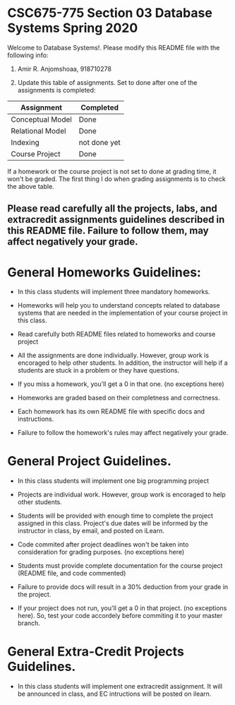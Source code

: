 # CSC675-775 Section 03 Database Systems Spring 2020
Welcome to Database Systems!. Please modify this README file with the following info: 

1. Amir R. Anjomshoaa, 918710278

2. Update this table of assignments. Set to done after one of the assignments is completed:


| Assignment               | Completed     |
| ------------------------ | ------------- |
| Conceptual Model         | Done          |
| Relational Model         | Done          |
| Indexing                 | not done yet  |
| Course Project           | Done          |


If a homework or the course project is not set to done at grading time, it won't be graded. The first thing I do when grading assignments is to check the above table. 

## Please read carefully all the projects, labs, and extracredit assignments guidelines described in this README file. Failure to follow them, may affect negatively your grade. 

# General Homeworks Guidelines:

* In this class students will implement three mandatory homeworks.

* Homeworks will help you to understand concepts related to database systems that are needed in the implementation of your course project in this class.  

* Read carefully both README files related to homeworks and course project 

* All the assignments are done individually. However, group work is encoraged to help other students. In addition, the instructor will help if a students are stuck in a problem or they have questions.

* If you miss a homework, you'll get a 0 in that one. (no exceptions here)

* Homeworks are graded based on their completness and correctness. 

* Each homework has its own README file with specific docs and instructions.

* Failure to follow the homework's rules may affect negatively your grade.

# General Project Guidelines. 

* In this class students will implement one big programming project

* Projects are individual work. However, group work is encoraged to help other students.

* Students will be provided with enough time to complete the project assigned in this class. Project's due dates will be informed by the instructor in class, by email, and posted on iLearn. 

* Code commited after project deadlines won't be taken into consideration for grading purposes. (no exceptions here)

* Students must provide complete documentation for the course project (README file, and code commented) 

* Failure to provide docs will result in a 30% deduction from your grade in the project.

* If your project does not run, you'll get a 0 in that project. (no exceptions here). So, test your code accordely before commiting it to your master branch.

# General Extra-Credit Projects Guidelines. 

* In this class students will implement one extracredit assignment. It will be announced in class, and EC intructions will be posted on ilearn. 
 


